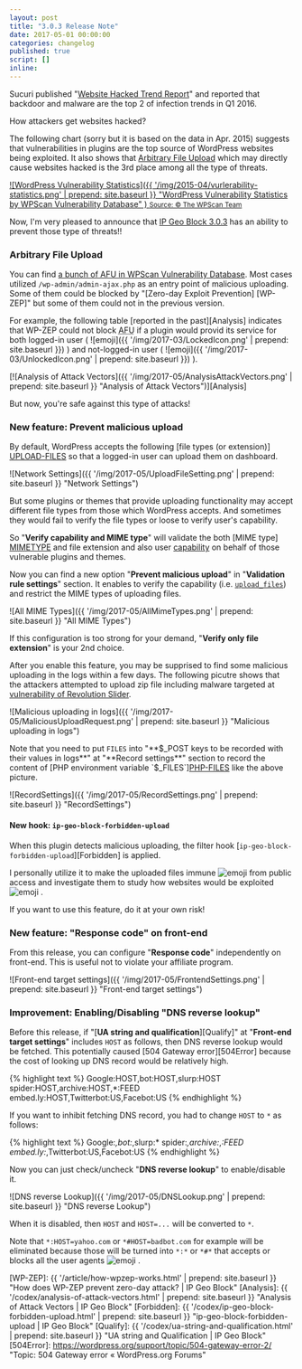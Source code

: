 ```yaml
---
layout: post
title: "3.0.3 Release Note"
date: 2017-05-01 00:00:00
categories: changelog
published: true
script: []
inline:
---
```


Sucuri published "[Website Hacked Trend Report][SUCURI]" and reported that 
backdoor and malware are the top 2 of infection trends in Q1 2016.

How attackers get websites hacked?

The following chart (sorry but it is based on the data in Apr. 2015) suggests 
that vulnerabilities in plugins are the top source of WordPress websites being 
exploited. It also shows that [Arbitrary File Upload][OWASP-AFU] which may 
directly cause websites hacked is the 3rd place among all the type of threats.

[![WordPress Vulnerability Statistics]({{ '/img/2015-04/vurlerability-statistics.png' | prepend: site.baseurl }}
  "WordPress Vulnerability Statistics by WPScan Vulnerability Database"
) <small>Source: &copy; The WPScan Team</small>][WPScan]

Now, I'm very pleased to announce that [IP Geo Block 3.0.3][IP-Geo-Block] 
has an ability to prevent those type of threats!!

<!--more-->

### Arbitrary File Upload ###

You can find [a bunch of AFU in WPScan Vulnerability Database][WP-Vulndb].
Most cases utilized `/wp-admin/admin-ajax.php` as an entry point of malicious 
uploading. Some of them could be blocked by "[Zero-day Exploit Prevention]
[WP-ZEP]" but some of them could not in the previous version.

For example, the following table [reported in the past][Analysis] indicates 
that WP-ZEP could not block <abbr title="Arbitrary File Upload">AFU</abbr> 
if a plugin would provid its service for both logged-in user
(<span class="emoji">
![emoji]({{ '/img/2017-03/LockedIcon.png' | prepend: site.baseurl }})
</span>) and not-logged-in user
(<span class="emoji">
![emoji]({{ '/img/2017-03/UnlockedIcon.png' | prepend: site.baseurl }})
</span>).

[![Analysis of Attack Vectors]({{ '/img/2017-05/AnalysisAttackVectors.png' | prepend: site.baseurl }}
  "Analysis of Attack Vectors")][Analysis]

But now, you're safe against this type of attacks!

### New feature: Prevent malicious upload ###

By default, WordPress accepts the following [file types (or extension)]
[UPLOAD-FILES] so that a logged-in user can upload them on dashboard.

![Network Settings]({{ '/img/2017-05/UploadFileSetting.png' | prepend: site.baseurl }}
 "Network Settings")

But some plugins or themes that provide uploading functionality may accept 
different file types from those which WordPress accepts. And sometimes they 
would fail to verify the file types or loose to verify user's capability.

So "**Verify capability and MIME type**" will validate the both [MIME type]
[MIMETYPE] and file extension and also user [capability][Capability] on behalf 
of those vulnerable plugins and themes.

Now you can find a new option "**Prevent malicious upload**" in "**Validation 
rule settings**" section. It enables to verify the capability (i.e. 
[`upload_files`][Capability]) and restrict the MIME types of uploading files.

![All MIME Types]({{ '/img/2017-05/AllMimeTypes.png' | prepend: site.baseurl }}
 "All MIME Types")

If this configuration is too strong for your demand, "**Verify only file 
extension**" is your 2nd choice.

After you enable this feature, you may be supprised to find some malicious 
uploading in the logs within a few days. The following picutre shows that 
the attackers attempted to upload zip file including malware targeted at 
[vulnerability of Revolution Slider][RevSlider].

![Malicious uploading in logs]({{ '/img/2017-05/MaliciousUploadRequest.png' | prepend: site.baseurl }}
 "Malicious uploading in logs")

Note that you need to put `FILES` into "**$_POST keys to be recorded with their
values in logs**" at "**Record settings**" section to record the content of 
[PHP environment variable `$_FILES`][PHP-FILES] like the above picture.

![RecordSettings]({{ '/img/2017-05/RecordSettings.png' | prepend: site.baseurl }}
 "RecordSettings")

#### New hook: `ip-geo-block-forbidden-upload` ####

When this plugin detects malicious uploading, the filter hook 
[`ip-geo-block-forbidden-upload`][Forbidden] is applied.

I personally utilize it to make the uploaded files immune <span class="emoji">
![emoji](https://assets-cdn.github.com/images/icons/emoji/unicode/1f489.png)
</span> from public access and investigate them to study how websites would be 
exploited <span class="emoji">
![emoji](https://assets-cdn.github.com/images/icons/emoji/unicode/1f48a.png)
</span>.

If you want to use this feature, do it at your own risk!

### New feature: "Response code" on front-end ###

From this release, you can configure "**Response code**" independently on 
front-end. This is useful not to violate your affiliate program.

![Front-end target settings]({{ '/img/2017-05/FrontendSettings.png' | prepend: site.baseurl }}
 "Front-end target settings")

### Improvement: Enabling/Disabling "DNS reverse lookup" ###

Before this release, if "[**UA string and qualification**][Qualify]" at 
"**Front-end target settings**" includes `HOST` as follows, then DNS reverse 
lookup would be fetched. This potentially caused [504 Gateway error][504Error] 
because the cost of looking up DNS record would be relatively high.

{% highlight text %}
Google:HOST,bot:HOST,slurp:HOST
spider:HOST,archive:HOST,*:FEED
embed.ly:HOST,Twitterbot:US,Facebot:US
{% endhighlight %}

If you want to inhibit fetching DNS record, you had to change `HOST` to `*` 
as follows:

{% highlight text %}
Google:*,bot:*,slurp:*
spider:*,archive:*,*:FEED
embed.ly:*,Twitterbot:US,Facebot:US
{% endhighlight %}

Now you can just check/uncheck "**DNS reverse lookup**" to enable/disable it.

![DNS reverse Lookup]({{ '/img/2017-05/DNSLookup.png' | prepend: site.baseurl }}
 "DNS reverse Lookup")

When it is disabled, then `HOST` and `HOST=...` will be converted to `*`.

Note that `*:HOST=yahoo.com` or `*#HOST=badbot.com` for example will be 
eliminated because those will be turned into `*:*` or `*#*` that accepts 
or blocks all the user agents <span class="emoji">
![emoji](https://assets-cdn.github.com/images/icons/emoji/unicode/1f4a6.png)
</span>.

[IP-Geo-Block]: https://wordpress.org/plugins/ip-geo-block/ "WordPress › IP Geo Block « WordPress Plugins"
[SupportForum]: https://wordpress.org/support/plugin/ip-geo-block/ "View: Plugin Support &laquo; WordPress.org Forums"
[OWASP-AFU]:    https://www.owasp.org/index.php/Unrestricted_File_Upload "Unrestricted File Upload - OWASP"
[SUCURI]:       https://sucuri.net/website-security/website-hacked-report "Website Hacked Report 2016 - Q1 | Sucuri"
[WPScan]:       https://wpvulndb.com/statistics "WordPress Vulnerability Statistics"
[Capability]:   https://codex.wordpress.org/Roles_and_Capabilities#upload_files "Roles and Capabilities &laquo; WordPress Codex"
[MIMETYPE]:     https://developer.wordpress.org/reference/functions/wp_get_mime_types/ "wp_get_mime_types() | Function | WordPress Developer Resources"
[UPLOAD-FILES]: https://codex.wordpress.org/Uploading_Files#About_Uploading_Files_on_Dashboard "Uploading Files &laquo; WordPress Codex"
[RevSlider]:    https://blog.sucuri.net/2014/12/revslider-vulnerability-leads-to-massive-wordpress-soaksoak-compromise.html "RevSlider Vulnerability Leads To Massive WordPress SoakSoak Compromise"
[PHP-FILES]:    http://php.net/manual/en/features.file-upload.post-method.php "PHP: POST method uploads - Manual"
[WP-Vulndb]:    https://wpvulndb.com/search?utf8=%E2%9C%93&text=file+upload "WPScan Vulnerability Database"
[WP-ZEP]:       {{ '/article/how-wpzep-works.html'             | prepend: site.baseurl }} "How does WP-ZEP prevent zero-day attack? | IP Geo Block"
[Analysis]:     {{ '/codex/analysis-of-attack-vectors.html'    | prepend: site.baseurl }} "Analysis of Attack Vectors | IP Geo Block"
[Forbidden]:    {{ '/codex/ip-geo-block-forbidden-upload.html' | prepend: site.baseurl }} "ip-geo-block-forbidden-upload | IP Geo Block"
[Qualify]:      {{ '/codex/ua-string-and-qualification.html'   | prepend: site.baseurl }} "UA string and Qualification | IP Geo Block"
[504Error]:     https://wordpress.org/support/topic/504-gateway-error-2/ "Topic: 504 Gateway error &laquo; WordPress.org Forums"
